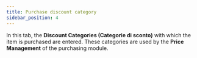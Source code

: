 ```yaml
---
title: Purchase discount category
sidebar_position: 4
---
```


In this tab, the **Discount Categories (Categorie di sconto)** with which the item is purchased are entered. These categories are used by the **Price Management** of the purchasing module.
